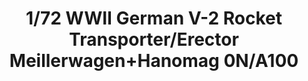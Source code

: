 ---
layout: product
title: "1/72 WWII German V-2 Rocket Transporter/Erector Meillerwagen+Hanomag 0N/A100"
price: "4500" 
desc: "Maketa"
img_path: "/assets/img/TAKO5001.jpg"
brand: "N/A"
available: false
special_offer: false
new: false
soon: false
cat: "010000"
subcat: "010200"
subsubcat: "0N/A"
sifra: "TAKO5001"
popular: false
---